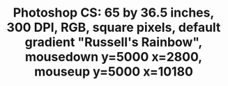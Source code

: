 ---
ee_id_thing: '4355'
site: '1'
type: '2'
inv_num: 2016-036
url: 2016-036-photoshop-cs
title: 'Photoshop CS: 65 by 36.5 inches, 300 DPI, RGB, square pixels, default gradient
  "Russell''s Rainbow", mousedown y=5000 x=2800, mouseup y=5000 x=10180'
year: '2016'
display_year: '2016'
medium: Chromogenic print
dims: 65 x 36.5 in
pitch: ''
ps: ''
live_url: ''
related: ''
youtube: ''
related_code: ''
imgs: photoshop-cs-2016-036-full-database-JH.jpg
subheading: ''
download: ''
add_credit: ''
commission: ''
layout: things-i-made
---